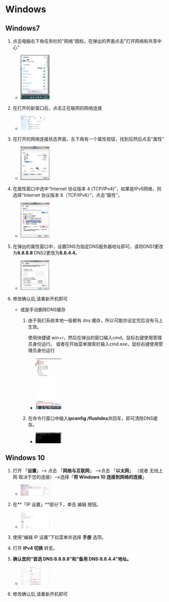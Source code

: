 # Windows

## Windows7

1. 点击电脑右下角任务栏的"网络"图标，在弹出的界面点击"打开网络和共享中心"
    
    - <img src="Windows/01.png" width="20%">
    
2. 在打开的新窗口后，点击正在联网的网络连接
    
    - <img src="Windows/02.png" width="20%">
    
3. 在打开的网络连接状态界面，左下角有一个属性按钮，找到后然后点击"属性"
    
    - <img src="Windows/03.png" width="20%">
    
4. 在属性窗口中选中“Internet 协议版本 4 (TCP/IPv4)”，如果是IPv6网络，则选择“Internet 协议版本 6（TCP/IPv6）”，点击“属性”。
    
    - <img src="Windows/04.png" width="20%">
    
5. 在弹出的属性窗口中，设置DNS为指定DNS服务器地址即可，请将DNS1更改为**8.8.8.8** DNS2更改为**8.8.4.4**。
    
    - <img src="Windows/05.png" width="20%">
    
6. 修改确认后,请重新开机即可
    - 或是手动删除DNS缓存
        1. 由于我们系统本地一般都有 dns 缓存，所以可能你设定完后没有马上生效。
            
            使用快捷键 win+r，然后在弹出的窗口输入cmd，鼠标右键使用管理员身份运行。
            或者在开始菜单搜索栏输入cmd.exe，鼠标右键使用管理员身份运行
            
            - <img src="Windows/06.png" width="20%">
            
        2. 在命令行窗口中输入**ipconfig /flushdns**并回车，即可清除DNS缓存。
            
            - <img src="Windows/07.png" width="20%">
            

## Windows 10

1. 打开 「**设置**」—> 点击 「**网络与互联网**」 —>点击 「**以太网**」 （或者 无线上网 取决于您的连接）—>选择「**将 Windows 10 连接到网络的连接**」
    
    - <img src="Windows/08.png" width="20%">
    
2. 在**「IP 设置」**部分下，单击 编辑 按钮。
    
    - <img src="Windows/09.png" width="20%">
    
3. 使用“编辑 IP 设置”下拉菜单并选择 **手册** 选项。
4. 打开 **IPv4 切换** 转变。
5. **确认您的“首选 DNS:8.8.8.8”和“备用 DNS:8.8.4.4”地址。**
    
    - <img src="Windows/10.png" width="20%">
    
6. 修改确认后,请重新开机即可